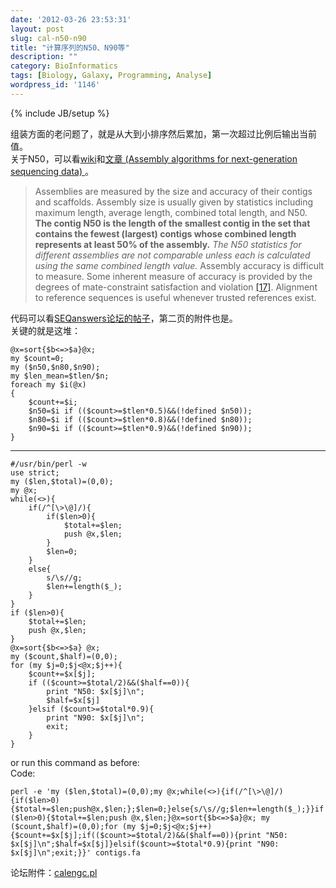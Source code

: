 ```yaml
---
date: '2012-03-26 23:53:31'
layout: post
slug: cal-n50-n90
title: "计算序列的N50、N90等"
description: ""
category: BioInformatics
tags: [Biology, Galaxy, Programming, Analyse]
wordpress_id: '1146'
---
```

{% include JB/setup %}

组装方面的老问题了，就是从大到小排序然后累加，第一次超过比例后输出当前值。<br>
关于N50，可以看<a href="http://en.wikipedia.org/wiki/N50_statistic">wiki</a>和<a href="http://www.sciencedirect.com/science/article/pii/S0888754310000492">文章 (Assembly algorithms for next-generation sequencing data) </a>。
<blockquote>
Assemblies are measured by the size and accuracy of their contigs and scaffolds. Assembly size is usually given by statistics including maximum length, average length, combined total length, and N50. <b>The contig N50 is the length of the smallest contig in the set that contains the fewest (largest) contigs whose combined length represents at least 50% of the assembly.</b> <i>The N50 statistics for different assemblies are not comparable unless each is calculated using the same combined length value.</i> Assembly accuracy is difficult to measure. Some inherent measure of accuracy is provided by the degrees of mate-constraint satisfaction and violation <a href="http://www.sciencedirect.com/science/article/pii/S0888754310000492#bib17">[17]</a>. Alignment to reference sequences is useful whenever trusted references exist.
</blockquote>

代码可以看<a href="http://seqanswers.com/forums/showthread.php?t=2766">SEQanswers论坛的帖子</a>，第二页的附件也是。<br>
关键的就是这堆：

	@x=sort{$b<=>$a}@x;
	my $count=0;
	my ($n50,$n80,$n90);
	my $len_mean=$tlen/$n;
	foreach my $i(@x)
	{
		$count+=$i;
		$n50=$i if (($count>=$tlen*0.5)&&(!defined $n50));
		$n80=$i if (($count>=$tlen*0.8)&&(!defined $n80));
		$n90=$i if (($count>=$tlen*0.9)&&(!defined $n90));
	}

* * *

	#/usr/bin/perl -w
	use strict;
	my ($len,$total)=(0,0);
	my @x;
	while(<>){
		if(/^[\>\@]/){
			if($len>0){
				$total+=$len;
				push @x,$len;
			}
			$len=0;
		}
		else{
			s/\s//g;
			$len+=length($_);
		}
	}
	if ($len>0){
		$total+=$len;
		push @x,$len;
	}
	@x=sort{$b<=>$a} @x; 
	my ($count,$half)=(0,0);
	for (my $j=0;$j<@x;$j++){
		$count+=$x[$j];
		if (($count>=$total/2)&&($half==0)){
			print "N50: $x[$j]\n";
			$half=$x[$j]
		}elsif ($count>=$total*0.9){
			print "N90: $x[$j]\n";
			exit;
		}
	}

or run this command as before:<br>
Code:

	perl -e 'my ($len,$total)=(0,0);my @x;while(<>){if(/^[\>\@]/){if($len>0){$total+=$len;push@x,$len;};$len=0;}else{s/\s//g;$len+=length($_);}}if ($len>0){$total+=$len;push @x,$len;}@x=sort{$b<=>$a}@x; my ($count,$half)=(0,0);for (my $j=0;$j<@x;$j++){$count+=$x[$j];if(($count>=$total/2)&&($half==0)){print "N50: $x[$j]\n";$half=$x[$j]}elsif($count>=$total*0.9){print "N90: $x[$j]\n";exit;}}' contigs.fa

论坛附件：<a href="/assets/wp-uploads/2012/calengc.pl">calengc.pl</a>
